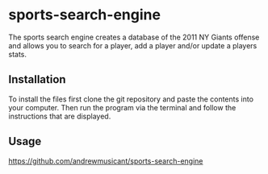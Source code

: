 # sports-search-engine

The sports search engine creates a database of the 2011 NY Giants offense and allows you to search for a player, add a player and/or update a players stats.

## Installation

To install the files first clone the git repository and paste the contents into your computer. Then run the program via the terminal and follow the instructions that are displayed.

## Usage

https://github.com/andrewmusicant/sports-search-engine
